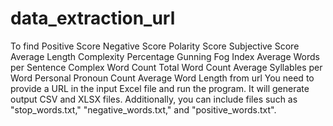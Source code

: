 # data_extraction_url
To find Positive Score Negative Score Polarity Score Subjective Score Average Length Complexity Percentage Gunning Fog Index Average Words per Sentence Complex Word Count Total Word Count Average Syllables per Word Personal Pronoun Count Average Word Length from url
You need to provide a URL in the input Excel file and run the program. It will generate output CSV and XLSX files. Additionally, you can include files such as "stop_words.txt," "negative_words.txt," and "positive_words.txt".

